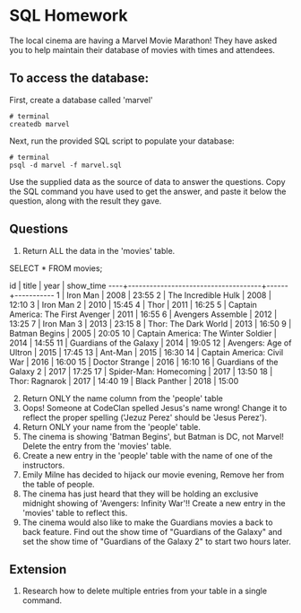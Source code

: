 # SQL Homework

The local cinema are having a Marvel Movie Marathon! They have asked you to help maintain their database of movies with times and attendees.

## To access the database:

First, create a database called 'marvel'

```
# terminal
createdb marvel
```

Next, run the provided SQL script to populate your database:

```
# terminal
psql -d marvel -f marvel.sql
```

Use the supplied data as the source of data to answer the questions. Copy the SQL command you have used to get the answer, and paste it below the question, along with the result they gave.

## Questions

1.  Return ALL the data in the 'movies' table.

  SELECT * FROM movies;

  id |                title                | year | show_time
----+-------------------------------------+------+-----------
  1 | Iron Man                            | 2008 | 23:55
  2 | The Incredible Hulk                 | 2008 | 12:10
  3 | Iron Man 2                          | 2010 | 15:45
  4 | Thor                                | 2011 | 16:25
  5 | Captain America: The First Avenger  | 2011 | 16:55
  6 | Avengers Assemble                   | 2012 | 13:25
  7 | Iron Man 3                          | 2013 | 23:15
  8 | Thor: The Dark World                | 2013 | 16:50
  9 | Batman Begins                       | 2005 | 20:05
 10 | Captain America: The Winter Soldier | 2014 | 14:55
 11 | Guardians of the Galaxy             | 2014 | 19:05
 12 | Avengers: Age of Ultron             | 2015 | 17:45
 13 | Ant-Man                             | 2015 | 16:30
 14 | Captain America: Civil War          | 2016 | 16:00
 15 | Doctor Strange                      | 2016 | 16:10
 16 | Guardians of the Galaxy 2           | 2017 | 17:25
 17 | Spider-Man: Homecoming              | 2017 | 13:50
 18 | Thor: Ragnarok                      | 2017 | 14:40
 19 | Black Panther                       | 2018 | 15:00
 
2.  Return ONLY the name column from the 'people' table
3.  Oops! Someone at CodeClan spelled Jesus's name wrong! Change it to reflect the proper spelling ('Jezuz Perez' should be 'Jesus Perez').
4.  Return ONLY your name from the 'people' table.
5.  The cinema is showing 'Batman Begins', but Batman is DC, not Marvel! Delete the entry from the 'movies' table.
6.  Create a new entry in the 'people' table with the name of one of the instructors.
7.  Emily Milne has decided to hijack our movie evening, Remove her from the table of people.
8.  The cinema has just heard that they will be holding an exclusive midnight showing of 'Avengers: Infinity War'!! Create a new entry in the 'movies' table to reflect this.
9.  The cinema would also like to make the Guardians movies a back to back feature. Find out the show time of "Guardians of the Galaxy" and set the show time of "Guardians of the Galaxy 2" to start two hours later.

## Extension

1.  Research how to delete multiple entries from your table in a single command.
